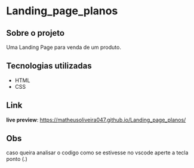 # Landing_page_planos

## Sobre o projeto
Uma Landing Page para venda de um produto.


## Tecnologias utilizadas
- HTML
- CSS


## Link
**live preview**: https://matheusoliveira047.github.io/Landing_page_planos/


## Obs
caso queira analisar o codigo como se estivesse no vscode aperte a tecla ponto (.)

